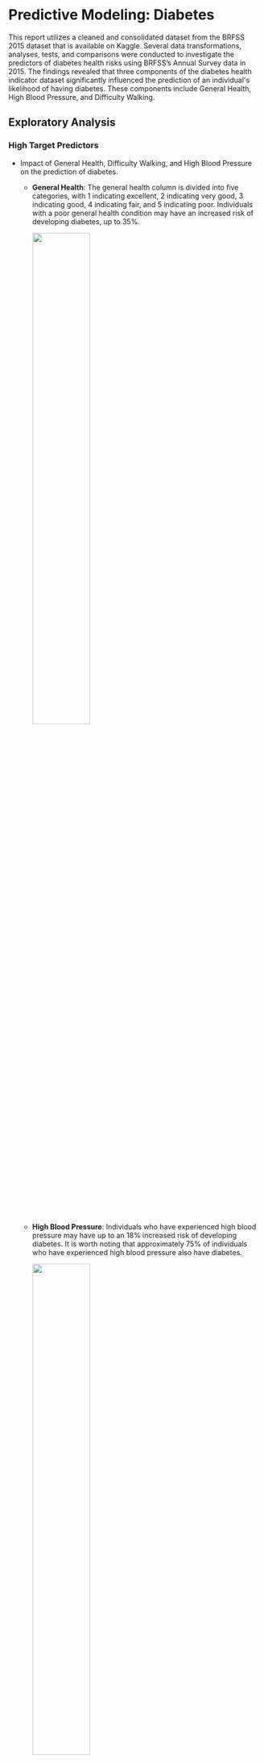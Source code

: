 # Predictive Modeling: Diabetes

This report utilizes a cleaned and consolidated dataset from the BRFSS 2015 dataset that is available on Kaggle. Several data transformations, analyses, tests, and comparisons were conducted to investigate the predictors of diabetes health risks using BRFSS’s Annual Survey data in 2015. The findings revealed that three components of the diabetes health indicator dataset significantly influenced the prediction of an individual's likelihood of having diabetes. These components include General Health, High Blood Pressure, and Difficulty Walking.

## Exploratory Analysis
### High Target Predictors
- Impact of General Health, Difficulty Walking, and High Blood Pressure on the prediction of diabetes.
  - **General Health**: The general health column is divided into five categories, with 1 indicating excellent, 2 indicating very good, 3 indicating good, 4 indicating fair, and 5 indicating poor. Individuals with a poor general health condition may have an increased risk of developing diabetes, up to 35%.
    
    <img src="https://github.com/Helena-ys/Diabetes/blob/main/Chart_General%20Health.jpg" width=50% height=50%>
  - **High Blood Pressure**: Individuals who have experienced high blood pressure may have up to an 18% increased risk of developing diabetes. It is worth noting that approximately 75% of individuals who have experienced high blood pressure also have diabetes.

    <img src="https://github.com/Helena-ys/Diabetes/blob/main/Chart_HighBP.jpg" width=50% height=50%>
  - **Difficulty Walking**: Compared to individuals who do not experience difficulty when walking or climbing stairs, those who do have a 20% higher risk of developing diabetes.
    
    <img src="https://github.com/Helena-ys/Diabetes/blob/main/Chart_DiffWalking.jpg" width=50% height=50%>

## Data Preparation
### Data Transformation Techniques
- Filling in missing data
- Converting string data to numeric data
- Splitting continuous numerical data into bins

## Feature Selection
To identify significant features in a dataset, the following algorithms used:
- Chi-square Test
- Forward Feature Elimination
- Recursive Feature Elimination 
- Feature Importance

### Chi-square Test
The chart below highlights the 5 most significant features: "Mental Health", "Difficulty Walking", "High Blood Pressure", "General Health", and “Age”.

<img src="https://github.com/Helena-ys/Diabetes/blob/main/bar_chi.png" width=50% height=50%>

### Forward Feature Elimination
The chart below highlights the 4 most significant features: "General Health", "High Blood Pressure", "Difficulty Walking", and "High Cholesterol”.

<img src="https://github.com/Helena-ys/Diabetes/blob/main/bar_ffs.png" width=50% height=50%>

### Recursive Feature Elimination
RFE is an iterative method that involves training a model on all features, ranking the features based on their importance, and recursively removing the least important features until the desired number of features is achieved. By this algorithm, the following five significant variables were selected as significant: "High Blood Pressure", "Cholesterol Checked", "Heavy Alcohol Consumption", "BMI_(10-20)", and "BMI_(20-30)". 

### Feature Importance
Random forests have a feature that allows them to rank variables in order of importance or significance for predicting the target variable. This feature is based on the Gini importance or mean decrease impurity. The chart below highlights the 5 most significant features: "High Cholesterol", “Cholesterol Checked”, “Stroke”, "High Blood Pressure", and “Smoker”.

<img src="https://github.com/Helena-ys/Diabetes/blob/main/bar_fimp.png" width=50% height=50%>

## Model Evaluation
During the process of evaluating models, the following techniques were utilized to enhance the accuracy and robustness of the model.
- Scaling methods: Scaling was used to normalize the data and improve its performance.
- K-fold cross validation
- Over-sampling
- Stacking classifiers

### Stacking Classifier Model
Stacking classifier is a machine learning ensemble method that involves combining multiple individual classifiers to improve the overall predictive performance. 
In this analysis, the following classifiers combined: 
- Logistic regression
- Decision Tree Classifier
- AdaBoost Classifier
- Random Forest Classifier

### Over-sampling technique
To improve the performance of classifiers on imbalanced datasets.
- SMOTE: Synthetic Minority Over-sampling Technique

### Model Comparison Matrix
<img src="https://github.com/Helena-ys/Diabetes/blob/main/Model_Comparison_Matrix.JPG" width=60% height=60%>

## Conclusion
Based on the Model Comparison Matrix presented above, the combination of high blood pressure, general health, blood cholesterol, age group, and difficulty walking were found to be the most accurate predictors for an individual's diabetes.

During the multiple tests conducted on various combinations of significant variables, the features selected by RFE and Feature Importance algorithms generated an "Undefined Metric Warning". To address this issue, the "zero_division" parameter can be implemented to control this behavior. Implementing this parameter could potentially improve the model and help to develop a more accurate model.


### Data Source
Diabetes Health Indicators Dataset 
https://www.kaggle.com/datasets/alexteboul/diabetes-health-indicators-dataset
